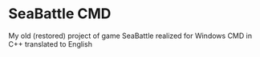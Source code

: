 # SeaBattle CMD
My old (restored) project of game SeaBattle realized for Windows CMD in C++ translated to English
